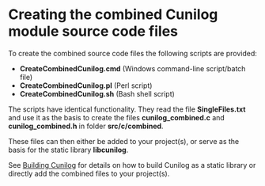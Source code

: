 # Creating the combined Cunilog module source code files

To create the combined source code files the following scripts are provided:

- __CreateCombinedCunilog.cmd__ (Windows command-line script/batch file)
- __CreateCombinedCunilog.pl__ (Perl script)
- __CreateCombinedCunilog.sh__ (Bash shell script)

The scripts have identical functionality. They read the file __SingleFiles.txt__
and use it as the basis to create the files __cunilog_combined.c__ and
__cunilog_combined.h__ in folder __src/c/combined__.

These files can then either be added to your project(s), or serve as the basis
for the static library __libcunilog__.

See [Building Cunilog](../blob/master/building.md) for details on how to build Cunilog as a static library or directly add the combined files to your project(s).
